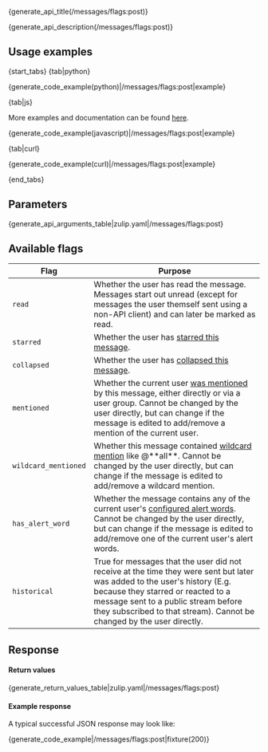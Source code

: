 {generate_api_title(/messages/flags:post)}

{generate_api_description(/messages/flags:post)}

## Usage examples

{start_tabs}
{tab|python}

{generate_code_example(python)|/messages/flags:post|example}

{tab|js}

More examples and documentation can be found [here](https://github.com/zulip/zulip-js).

{generate_code_example(javascript)|/messages/flags:post|example}

{tab|curl}

{generate_code_example(curl)|/messages/flags:post|example}

{end_tabs}

## Parameters

{generate_api_arguments_table|zulip.yaml|/messages/flags:post}

## Available flags
<div>
    <table>
        <thead>
            <tr>
                <th style="width:30%">Flag</th>
                <th style="width:70%">Purpose</th>
            </tr>
        </thead>
        <tbody>
            <tr>
                <td><code>read</code></td>
                <td>
                    Whether the user has read the message.  Messages
                    start out unread (except for messages the user
                    themself sent using a non-API client) and can
                    later be marked as read.
                </td>
            </tr>
            <tr>
                <td><code>starred</code></td>
                <td>Whether the user has <a href="/help/star-a-message">starred this message</a>.</td>
            </tr>
            <tr>
                <td><code>collapsed</code></td>
                <td>Whether the user has <a href="/help/collapse-a-message">collapsed this message</a>.</td>
            </tr>
            <tr>
                <td><code>mentioned</code></td>
                <td>
                    Whether the current user
                    <a href="/help/mention-a-user-or-group">was mentioned</a>
                    by this message, either directly or via a user
                    group. Cannot be changed by the user directly, but
                    can change if the message is edited to add/remove
                    a mention of the current user.
                </td>
            </tr>
            <tr>
                <td><code>wildcard_mentioned</code></td>
                <td>
                    Whether this message contained
                    <a href="/help/mention-a-user-or-group#mention-everyone-on-a-stream">wildcard mention</a>
                    like @**all**. Cannot be changed by the user directly, but
                    can change if the message is edited to add/remove
                    a wildcard mention.
                </td>
            </tr>
            <tr>
                <td><code>has_alert_word</code></td>
                <td>
                    Whether the message contains any of the current user's
                    <a href="/help/add-an-alert-word">configured alert words</a>.
                    Cannot be changed by the user directly, but
                    can change if the message is edited to add/remove
                    one of the current user's alert words.
                </td>
            </tr>
            <tr>
                <td><code>historical</code></td>
                <td>
                    True for messages that the user did not receive
                    at the time they were sent but later was added to
                    the user's history (E.g. because they starred or
                    reacted to a message sent to a public stream
                    before they subscribed to that stream). Cannot be
                    changed by the user directly.
                </td>
            </tr>
        </tbody>
    </table>
</div>

## Response

#### Return values

{generate_return_values_table|zulip.yaml|/messages/flags:post}

#### Example response

A typical successful JSON response may look like:

{generate_code_example|/messages/flags:post|fixture(200)}
